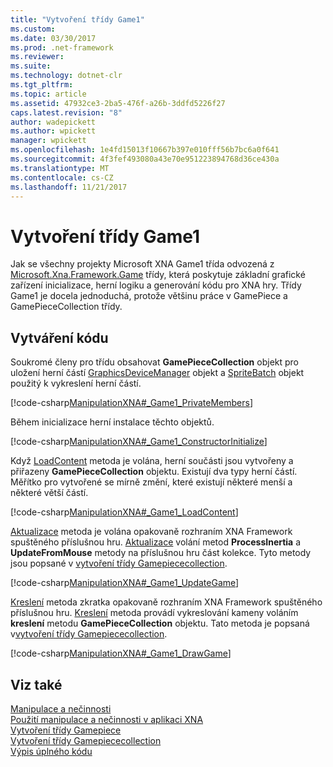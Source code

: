 ```yaml
---
title: "Vytvoření třídy Game1"
ms.custom: 
ms.date: 03/30/2017
ms.prod: .net-framework
ms.reviewer: 
ms.suite: 
ms.technology: dotnet-clr
ms.tgt_pltfrm: 
ms.topic: article
ms.assetid: 47932ce3-2ba5-476f-a26b-3ddfd5226f27
caps.latest.revision: "8"
author: wadepickett
ms.author: wpickett
manager: wpickett
ms.openlocfilehash: 1e4fd15013f10667b397e010fff56b7bc6a0f641
ms.sourcegitcommit: 4f3fef493080a43e70e951223894768d36ce430a
ms.translationtype: MT
ms.contentlocale: cs-CZ
ms.lasthandoff: 11/21/2017
---
```

# <a name="creating-the-game1-class"></a>Vytvoření třídy Game1
Jak se všechny projekty Microsoft XNA Game1 třída odvozená z [Microsoft.Xna.Framework.Game](http://msdn.microsoft.com/library/microsoft.xna.framework.game.aspx) třídy, která poskytuje základní grafické zařízení inicializace, herní logiku a generování kódu pro XNA hry. Třídy Game1 je docela jednoduchá, protože většinu práce v GamePiece a GamePieceCollection třídy.  
  
## <a name="creating-the-code"></a>Vytváření kódu  
 Soukromé členy pro třídu obsahovat **GamePieceCollection** objekt pro uložení herní částí [GraphicsDeviceManager](http://msdn.microsoft.com/library/microsoft.xna.framework.graphicsdevicemanager.aspx) objekt a [SpriteBatch](http://msdn.microsoft.com/library/microsoft.xna.framework.graphics.spritebatch.aspx) objekt použitý k vykreslení herní částí.  
  
 [!code-csharp[ManipulationXNA#_Game1_PrivateMembers](../../../samples/snippets/csharp/VS_Snippets_Misc/manipulationxna/cs/game1.cs#_game1_privatemembers)]  
  
 Během inicializace herní instalace těchto objektů.  
  
 [!code-csharp[ManipulationXNA#_Game1_ConstructorInitialize](../../../samples/snippets/csharp/VS_Snippets_Misc/manipulationxna/cs/game1.cs#_game1_constructorinitialize)]  
  
 Když [LoadContent](http://msdn.microsoft.com/library/microsoft.xna.framework.game.loadcontent.aspx) metoda je volána, herní součásti jsou vytvořeny a přiřazeny **GamePieceCollection** objektu. Existují dva typy herní částí. Měřítko pro vytvořené se mírně změní, které existují některé menší a některé větší částí.  
  
 [!code-csharp[ManipulationXNA#_Game1_LoadContent](../../../samples/snippets/csharp/VS_Snippets_Misc/manipulationxna/cs/game1.cs#_game1_loadcontent)]  
  
 [Aktualizace](http://msdn.microsoft.com/library/microsoft.xna.framework.game.update.aspx) metoda je volána opakovaně rozhraním XNA Framework spuštěného příslušnou hru. [Aktualizace](http://msdn.microsoft.com/library/microsoft.xna.framework.game.update.aspx) volání metod **ProcessInertia** a **UpdateFromMouse** metody na příslušnou hru část kolekce. Tyto metody jsou popsané v [vytvoření třídy Gamepiececollection](../../../docs/framework/common-client-technologies/creating-the-gamepiececollection-class.md).  
  
 [!code-csharp[ManipulationXNA#_Game1_UpdateGame](../../../samples/snippets/csharp/VS_Snippets_Misc/manipulationxna/cs/game1.cs#_game1_updategame)]  
  
 [Kreslení](http://msdn.microsoft.com/library/microsoft.xna.framework.game.draw.aspx) metoda zkratka opakovaně rozhraním XNA Framework spuštěného příslušnou hru. [Kreslení](http://msdn.microsoft.com/library/microsoft.xna.framework.game.draw.aspx) metoda provádí vykreslování kameny voláním **kreslení** metodu **GamePieceCollection** objektu. Tato metoda je popsaná v[vytvoření třídy Gamepiececollection](../../../docs/framework/common-client-technologies/creating-the-gamepiececollection-class.md).  
  
 [!code-csharp[ManipulationXNA#_Game1_DrawGame](../../../samples/snippets/csharp/VS_Snippets_Misc/manipulationxna/cs/game1.cs#_game1_drawgame)]  
  
## <a name="see-also"></a>Viz také  
 [Manipulace a nečinnosti](../../../docs/framework/common-client-technologies/manipulations-and-inertia.md)  
 [Použití manipulace a nečinnosti v aplikaci XNA](../../../docs/framework/common-client-technologies/use-manipulations-and-inertia-in-an-xna-application.md)  
 [Vytvoření třídy Gamepiece](../../../docs/framework/common-client-technologies/creating-the-gamepiece-class.md)  
 [Vytvoření třídy Gamepiececollection](../../../docs/framework/common-client-technologies/creating-the-gamepiececollection-class.md)  
 [Výpis úplného kódu](../../../docs/framework/common-client-technologies/full-code-listings.md)
